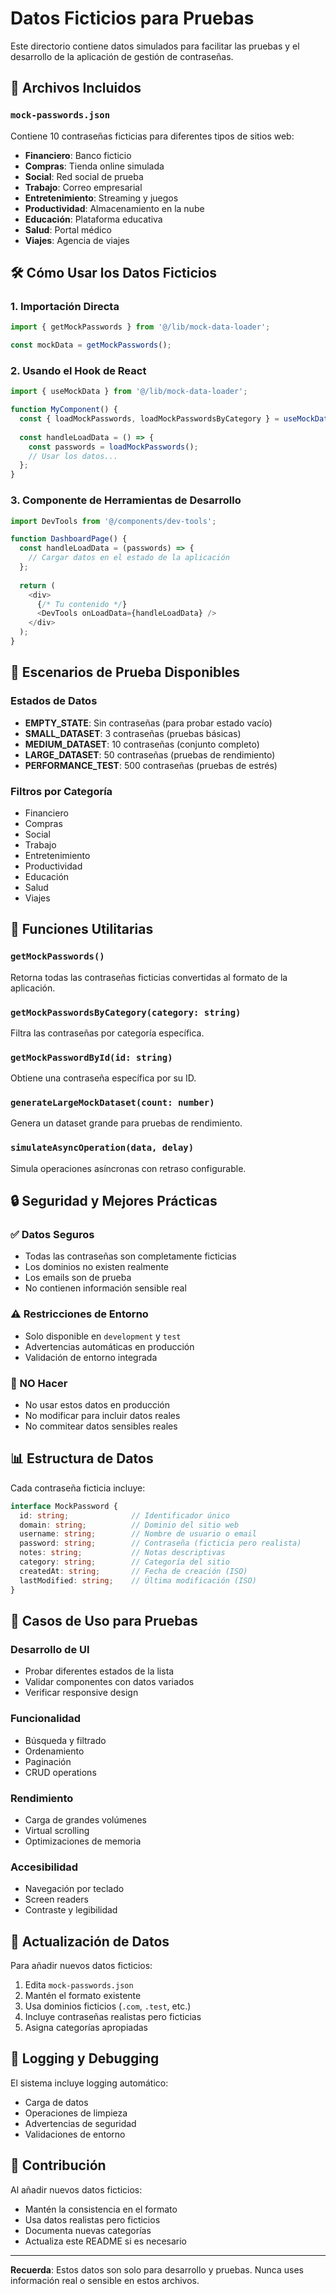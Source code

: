 # Datos Ficticios para Pruebas

Este directorio contiene datos simulados para facilitar las pruebas y el desarrollo de la aplicación de gestión de contraseñas.

## 📁 Archivos Incluidos

### `mock-passwords.json`
Contiene 10 contraseñas ficticias para diferentes tipos de sitios web:

- **Financiero**: Banco ficticio
- **Compras**: Tienda online simulada
- **Social**: Red social de prueba
- **Trabajo**: Correo empresarial
- **Entretenimiento**: Streaming y juegos
- **Productividad**: Almacenamiento en la nube
- **Educación**: Plataforma educativa
- **Salud**: Portal médico
- **Viajes**: Agencia de viajes

## 🛠️ Cómo Usar los Datos Ficticios

### 1. Importación Directa
```typescript
import { getMockPasswords } from '@/lib/mock-data-loader';

const mockData = getMockPasswords();
```

### 2. Usando el Hook de React
```typescript
import { useMockData } from '@/lib/mock-data-loader';

function MyComponent() {
  const { loadMockPasswords, loadMockPasswordsByCategory } = useMockData();
  
  const handleLoadData = () => {
    const passwords = loadMockPasswords();
    // Usar los datos...
  };
}
```

### 3. Componente de Herramientas de Desarrollo
```typescript
import DevTools from '@/components/dev-tools';

function DashboardPage() {
  const handleLoadData = (passwords) => {
    // Cargar datos en el estado de la aplicación
  };
  
  return (
    <div>
      {/* Tu contenido */}
      <DevTools onLoadData={handleLoadData} />
    </div>
  );
}
```

## 🎯 Escenarios de Prueba Disponibles

### Estados de Datos
- **EMPTY_STATE**: Sin contraseñas (para probar estado vacío)
- **SMALL_DATASET**: 3 contraseñas (pruebas básicas)
- **MEDIUM_DATASET**: 10 contraseñas (conjunto completo)
- **LARGE_DATASET**: 50 contraseñas (pruebas de rendimiento)
- **PERFORMANCE_TEST**: 500 contraseñas (pruebas de estrés)

### Filtros por Categoría
- Financiero
- Compras
- Social
- Trabajo
- Entretenimiento
- Productividad
- Educación
- Salud
- Viajes

## 🔧 Funciones Utilitarias

### `getMockPasswords()`
Retorna todas las contraseñas ficticias convertidas al formato de la aplicación.

### `getMockPasswordsByCategory(category: string)`
Filtra las contraseñas por categoría específica.

### `getMockPasswordById(id: string)`
Obtiene una contraseña específica por su ID.

### `generateLargeMockDataset(count: number)`
Genera un dataset grande para pruebas de rendimiento.

### `simulateAsyncOperation(data, delay)`
Simula operaciones asíncronas con retraso configurable.

## 🔒 Seguridad y Mejores Prácticas

### ✅ Datos Seguros
- Todas las contraseñas son completamente ficticias
- Los dominios no existen realmente
- Los emails son de prueba
- No contienen información sensible real

### ⚠️ Restricciones de Entorno
- Solo disponible en `development` y `test`
- Advertencias automáticas en producción
- Validación de entorno integrada

### 🚫 NO Hacer
- No usar estos datos en producción
- No modificar para incluir datos reales
- No commitear datos sensibles reales

## 📊 Estructura de Datos

Cada contraseña ficticia incluye:

```typescript
interface MockPassword {
  id: string;              // Identificador único
  domain: string;          // Dominio del sitio web
  username: string;        // Nombre de usuario o email
  password: string;        // Contraseña (ficticia pero realista)
  notes: string;           // Notas descriptivas
  category: string;        // Categoría del sitio
  createdAt: string;       // Fecha de creación (ISO)
  lastModified: string;    // Última modificación (ISO)
}
```

## 🧪 Casos de Uso para Pruebas

### Desarrollo de UI
- Probar diferentes estados de la lista
- Validar componentes con datos variados
- Verificar responsive design

### Funcionalidad
- Búsqueda y filtrado
- Ordenamiento
- Paginación
- CRUD operations

### Rendimiento
- Carga de grandes volúmenes
- Virtual scrolling
- Optimizaciones de memoria

### Accesibilidad
- Navegación por teclado
- Screen readers
- Contraste y legibilidad

## 🔄 Actualización de Datos

Para añadir nuevos datos ficticios:

1. Edita `mock-passwords.json`
2. Mantén el formato existente
3. Usa dominios ficticios (`.com`, `.test`, etc.)
4. Incluye contraseñas realistas pero ficticias
5. Asigna categorías apropiadas

## 📝 Logging y Debugging

El sistema incluye logging automático:
- Carga de datos
- Operaciones de limpieza
- Advertencias de seguridad
- Validaciones de entorno

## 🤝 Contribución

Al añadir nuevos datos ficticios:
- Mantén la consistencia en el formato
- Usa datos realistas pero ficticios
- Documenta nuevas categorías
- Actualiza este README si es necesario

---

**Recuerda**: Estos datos son solo para desarrollo y pruebas. Nunca uses información real o sensible en estos archivos.